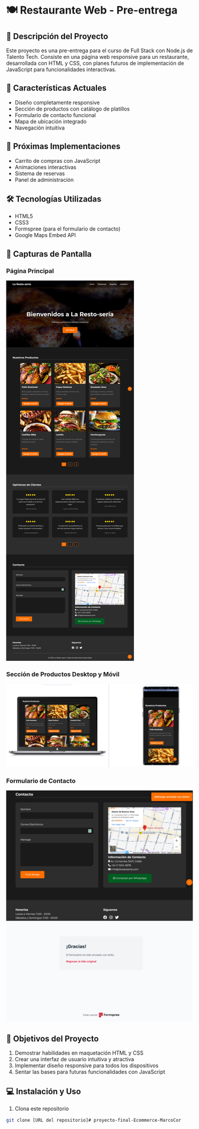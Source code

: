 # 🍽️ Restaurante Web - Pre-entrega

## 📝 Descripción del Proyecto
Este proyecto es una pre-entrega para el curso de Full Stack con Node.js de Talento Tech. Consiste en una página web responsive para un restaurante, desarrollada con HTML y CSS, con planes futuros de implementación de JavaScript para funcionalidades interactivas.

## 🚀 Características Actuales
- Diseño completamente responsive
- Sección de productos con catálogo de platillos
- Formulario de contacto funcional
- Mapa de ubicación integrado
- Navegación intuitiva

## 🔮 Próximas Implementaciones
- Carrito de compras con JavaScript
- Animaciones interactivas
- Sistema de reservas
- Panel de administración

## 🛠️ Tecnologías Utilizadas
- HTML5
- CSS3
- Formspree (para el formulario de contacto)
- Google Maps Embed API

## 📸 Capturas de Pantalla

### Página Principal
![Página Principal](caps/Pag-Completa.png)  
<!--URL:  
![Página Principal](https://github.com/D3M4rc0/proyecto-final-Ecommerce-MarcoCor/raw/main/caps/Pag-Completa.png)-->

### Sección de Productos Desktop y Móvil 
![Sección de Productos](caps/Responsivo-1.png)  
<!--URL:  
![Sección de Productos](https://github.com/D3M4rc0/proyecto-final-Ecommerce-MarcoCor/raw/main/caps/Responsivo-1.png)-->

### Formulario de Contacto
![Alerta Mensaje Enviado](caps/Alerta-Mensaje-enviado.png)  
![Confirmación Formspree](caps/Confirmacion-Formspree.png)  

<!--URL:  
![Alerta Mensaje Enviado](https://github.com/D3M4rc0/proyecto-final-Ecommerce-MarcoCor/raw/main/caps/Alerta-Mensaje-enviado.png)  
![Confirmación Formspree](https://github.com/D3M4rc0/proyecto-final-Ecommerce-MarcoCor/raw/main/caps/Confirmacion-Formspree.png)-->


## 🎯 Objetivos del Proyecto
1. Demostrar habilidades en maquetación HTML y CSS
2. Crear una interfaz de usuario intuitiva y atractiva
3. Implementar diseño responsive para todos los dispositivos
4. Sentar las bases para futuras funcionalidades con JavaScript

## 💻 Instalación y Uso
1. Clona este repositorio
```bash
git clone [URL del repositorio]# proyecto-final-Ecommerce-MarcoCor
